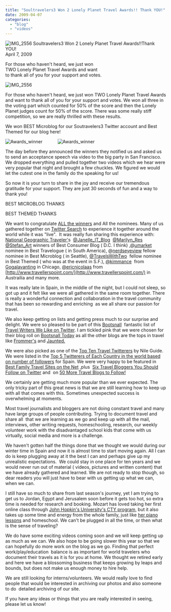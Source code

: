 ```yaml
---
title: "Soultravelers3 Won 2 Lonely Planet Travel Awards!! Thank YOU!"
date: 2009-04-07
categories: 
  - "blog"
  - "videos"
---
```


 ![IMG_2556](https://pub-ac94b3f306b24c0dba4238943c97f2e1.r2.dev/6a00e5502a9507883301156f050c65970c.jpg) Soultravelers3 Won 2 Lonely Planet Travel Awards!!Thank YOU!  
April 7, 2009

For those who haven't heard, we just won  
TWO Lonely Planet Travel Awards and want  
to thank all of you for your support and votes.

<!--more-->

![IMG_2556](https://pub-ac94b3f306b24c0dba4238943c97f2e1.r2.dev/6a00e5502a9507883301156ffbfa7a970b.jpg)

For those who haven't heard, we just won TWO Lonely Planet Travel Awards and want to thank all of you for your support and votes. We won all three in the voting part which counted for 50% of the score and then the Lonely Planet judges count for 50% of the score. There was some really stiff competition, so we are really thrilled with these results.

We won BEST Microblog for our Soutravelers3 Twitter account and Best Themed for our blog here!

![Awards_winner](https://pub-ac94b3f306b24c0dba4238943c97f2e1.r2.dev/6a00e5502a9507883301156ffddf96970b.jpg)            ![Awards_winner](https://pub-ac94b3f306b24c0dba4238943c97f2e1.r2.dev/6a00e5502a9507883301156f06ed78970c.jpg)

The day before they announced the winners they notified us and asked us to send an acceptance speech via video to the big party in San Francisco. We dropped everything and pulled together two videos which we hear were very popular that night and brought a few chuckles. We figured we would let the cutest one in the family do the speaking for us!

So now it is your turn to share in the joy and receive our tremendous gratitude for your support. They are just 30 seconds of fun and a way to thank you!

BEST MICROBLOG THANKS

  
BEST THEMED THANKS

  
We want to congratulate [ALL the winners](http://lplabs.com/2009/03/20/awards-public-voting-closed-results/) and All the nominees. Many of us gathered together on [Twitter Search](http://search.twitter.com/search?q=lpawards) to experience it together around the world while it was "live".  It was really fun sharing this experience with: [National Geographic Traveler'](http://blogs.nationalgeographic.com/blogs/intelligenttravel/)s  [@Janelle\_IT\_Blog](http://twitter.com/Janelle_IT_Blog)  [@Marilyn\_Res](http://twitter.com/Marilyn_Res)   [@Stefan\_Art](http://twitter.com/Stefan_Art) winners of Best Consumer Blog ( D.C. I think) ,@[umarket](http://twitter.com/umarket) nominee in Best Travelogue ( in South America), @[nerdseyeview](http://twitter.com/nerdseyeview) fellow nominee in Best Microblog ( in Seattle), [@TravelsWithTwo](http://twitter.com/TravelsWithTwo)  fellow nominee in Best Themed ( who was at the event in S.F.), [@kimmance](http://twitter.com/kimmance)  from [Gogalavanting](http://www.gogalavanting.com/) in Chicago, [@ericnicolaas](http://twitter.com/ericnicolaas) from [http://www.travellerspoint.com/](http://www.travellerspoint.com/) in Austrailia and many more.

It was really late in Spain, in the middle of the night, but I could not sleep, so got up and it felt like we were all gathered in the same room together. There is really a wonderful connection and collaboration in the travel community that has been so rewarding and enriching  as we all share our passion for travel.

We also keep getting on lists and getting press much to our surprise and delight. We were so pleased to be part of this [Bootsnall](http://www.bootsnall.com/)  fantastic list of [Travel Writers We Like on Twitter](http://www.bootblog.org/travel-writers-we-like-on-twitter.html). I am tickled pink that we were chosen for their blog roll on [Bootsnall Today](http://www.bootsnall.com/today/) as all the other blogs are the tops in travel like [Frommer's](http://www.frommers.com/blog/) and [Jaunted.](http://www.jaunted.com/)

We were also picked as one of the [Top Ten Travel Twitterers](http://blog.nileguide.com/2009/03/24/top-10-travel-twitterers/) by Nile Guide. We were listed in the [Top 5 Twitterers of Each Country in the world based on number of followers](http://techxav.com/2009/04/05/top-5-twitterers-of-each-country-in-the-world-based-on-number-of-followers/) for Spain. We were very happy to be featured in [Best Family Travel Sites on the Net](http://andnow.com/2009/03/146/comment-page-1/#comment-25) ,plus  [Six Travel Bloggers You Should Follow on Twitter](,%20http://www.parkrideflyusa.com/blog/2009/04/07/six-travel-bloggers-you-should-follow-on-twitter/#comment-6203) and  on [50 More Travel Blogs to Follow!  
](http://www.travelanswerman.com/Blog/?p=215)

We certainly are getting much more popular than we ever expected. The only tricky part of this great news is that we are still learning how to keep up with all that comes with this. Sometimes unexpected success is overwhelming at moments.

Most travel journalists and bloggers are not doing constant travel and many have large groups of people contributing. Trying to document travel and share all  that we are learning as we go and keep up with all the mail, interviews, other writing requests, homeschooling, research, our weekly volunteer work with the disadvantaged school kids that come with us virtually, social media and more is a challenge.

We haven't gotten half the things done that we thought we would during our winter time in Spain and now it is almost time to start moving again. All I can do is keep plugging away at it the best I can and perhaps give up my unrealistic expectations.  We could stay in one place for ten years and we would never run out of material ( videos, pictures and written content) that we have already gathered and learned. We are not ready to stop though, so dear readers you will just have to bear with us getting up what we can, when we can.

I still have so much to share from last season's journey, yet I am trying to get us to Jordan, Egypt and Jerusalem soon before it gets too hot, so extra time is needed for research and booking. Mozart has loved taking her first online class through [John Hopkin's University's CTY program](http://cty.jhu.edu/), but it also takes up some time and energy from the whole family, just like [her piano lessons](http://www.youtube.com/watch?v=0Ar90wOnWnM&feature=channel) and homeschool. We can't be plugged in all the time, or then what is the sense of traveling?

We do have some exciting videos coming soon and we will keep getting up as much as we can. We also hope to be going slower this year so that we can hopefully do more work on the blog as we go. Finding that perfect work/play/education  balance is as important for world travelers who document their travels as it is for you at home. We thought we retired early and here we have a blossoming business that keeps growing by leaps and bounds, but does not make us enough money to hire help.

We are still looking for interns/volunteers. We would really love to find people that would be interested in archiving our photos and also someone to do  detailed archiving of our site.

If you have any ideas or things that you are really interested in seeing, please let us know!

#
